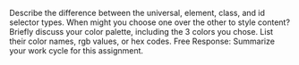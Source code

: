 Describe the difference between the universal, element, class, and id selector types. When might you choose one over the other to style content?
Briefly discuss your color palette, including the 3 colors you chose. List their color names, rgb values, or hex codes.
Free Response: Summarize your work cycle for this assignment. 
